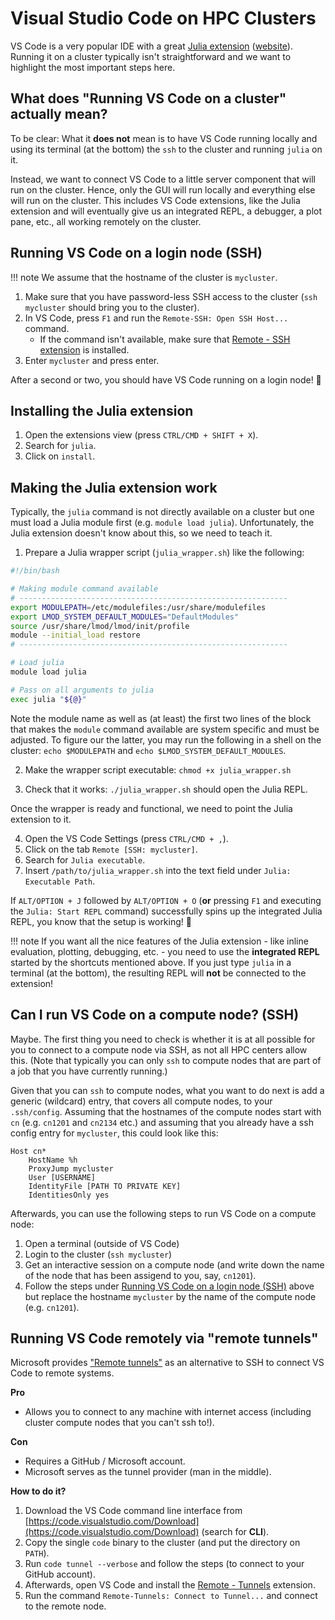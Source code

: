 # Visual Studio Code on HPC Clusters

VS Code is a very popular IDE with a great [Julia
extension](https://marketplace.visualstudio.com/items?itemName=julialang.language-julia)
([website](https://www.julia-vscode.org/)). Running it on a cluster typically
isn't straightforward and we want to highlight the most important steps here.

## What does "Running VS Code on a cluster" actually mean?

To be clear: What it **does not** mean is to have VS Code running locally and
using its terminal (at the bottom) the `ssh` to the cluster and running `julia`
on it.

Instead, we want to connect VS Code to a little server component that will run
on the cluster. Hence, only the GUI will run locally and everything else will
run on the cluster. This includes VS Code extensions, like the Julia extension
and will eventually give us an integrated REPL, a debugger, a plot pane, etc.,
all working remotely on the cluster.

## Running VS Code on a login node (SSH)

!!! note
    We assume that the hostname of the cluster is `mycluster`.

1. Make sure that you have password-less SSH access to the cluster (`ssh
   mycluster` should bring you to the cluster).
1. In VS Code, press `F1` and run the `Remote-SSH: Open SSH Host...` command.
   - If the command isn't available, make sure that [Remote - SSH
     extension](https://marketplace.visualstudio.com/items?itemName=ms-vscode-remote.remote-ssh)
     is installed.
1. Enter `mycluster` and press enter.

After a second or two, you should have VS Code running on a login node! 🎉

## Installing the Julia extension

1) Open the extensions view (press `CTRL/CMD + SHIFT + X`).
2) Search for `julia`.
3) Click on `install`.

## Making the Julia extension work

Typically, the `julia` command is not directly available on a cluster but one
must load a Julia module first (e.g. `module load julia`). Unfortunately, the
Julia extension doesn't know about this, so we need to teach it.

1) Prepare a Julia wrapper script (`julia_wrapper.sh`) like the following:

```bash
#!/bin/bash

# Making module command available
# ------------------------------------------------------------
export MODULEPATH=/etc/modulefiles:/usr/share/modulefiles
export LMOD_SYSTEM_DEFAULT_MODULES="DefaultModules"
source /usr/share/lmod/lmod/init/profile
module --initial_load restore
# ------------------------------------------------------------

# Load julia
module load julia

# Pass on all arguments to julia
exec julia "${@}"
```

Note the module name as well as (at least) the first two lines of the block that
makes the `module` command available are system specific and must be
adjusted. To figure our the latter, you may run the following in a shell on the
cluster: `echo $MODULEPATH` and `echo $LMOD_SYSTEM_DEFAULT_MODULES`.

2. Make the wrapper script executable: `chmod +x julia_wrapper.sh`

3. Check that it works: `./julia_wrapper.sh` should open the Julia REPL.

Once the wrapper is ready and functional, we need to point the Julia extension to it.

4. Open the VS Code Settings (press `CTRL/CMD + ,`).
5. Click on the tab `Remote [SSH: mycluster]`.
6. Search for `Julia executable`.
7. Insert `/path/to/julia_wrapper.sh` into the text field under `Julia: Executable Path`.

If `ALT/OPTION + J` followed by `ALT/OPTION + O` (**or** pressing `F1` and
executing the `Julia: Start REPL` command) successfully spins up the integrated
Julia REPL, you know that the setup is working! 🎉

!!! note
    If you want all the nice features of the Julia extension -
    like inline evaluation, plotting, debugging, etc. - you need to use the
    **integrated REPL** started by the shortcuts mentioned above. If you just type
    `julia` in a terminal (at the bottom), the resulting REPL will **not** be
    connected to the extension! 

## Can I run VS Code on a compute node? (SSH)

Maybe. The first thing you need to check is whether it is at all possible for
you to connect to a compute node via SSH, as not all HPC centers allow
this. (Note that typically you can only `ssh` to compute nodes that are part of
a job that you have currently running.)

Given that you can `ssh` to compute nodes, what you want to do next is add a
generic (wildcard) entry, that covers all compute nodes, to your
`.ssh/config`. Assuming that the hostnames of the compute nodes start with `cn`
(e.g. `cn1201` and `cn2134` etc.) and assuming that you already have a ssh
config entry for `mycluster`, this could look like this:

```
Host cn*
    HostName %h
    ProxyJump mycluster
    User [USERNAME]
    IdentityFile [PATH TO PRIVATE KEY]
    IdentitiesOnly yes
```

Afterwards, you can use the following steps to run VS Code on a compute node:

1. Open a terminal (outside of VS Code)
1. Login to the cluster (`ssh mycluster`)
1. Get an interactive session on a compute node (and write down the name of the
   node that has been assigend to you, say, `cn1201`).
1. Follow the steps under [Running VS Code on a login node
   (SSH)](#running-vs-code-on-a-login-node-ssh) above but replace the hostname
   `mycluster` by the name of the compute node (e.g. `cn1201`).


## Running VS Code remotely via "remote tunnels"

Microsoft provides ["Remote
tunnels"](https://code.visualstudio.com/docs/remote/tunnels) as an alternative
to SSH to connect VS Code to remote systems.

**Pro**

* Allows you to connect to any machine with internet access (including cluster
  compute nodes that you can't ssh to!).

**Con**

* Requires a GitHub / Microsoft account.
* Microsoft serves as the tunnel provider (man in the middle).

**How to do it?**

1. Download the VS Code command line interface from
   [https://code.visualstudio.com/Download](https://code.visualstudio.com/Download)
   (search for **CLI**).
1. Copy the single `code` binary to the cluster (and put the directory on `PATH`).
1. Run `code tunnel --verbose` and follow the steps (to connect to your GitHub account).
1. Afterwards, open VS Code and install the [Remote -
   Tunnels](https://marketplace.visualstudio.com/items?itemName=ms-vscode.remote-server)
   extension.
1. Run the command `Remote-Tunnels: Connect to Tunnel...` and connect to the remote node.
